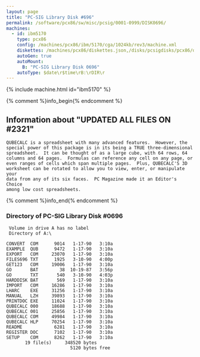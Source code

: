 ```yaml
---
layout: page
title: "PC-SIG Library Disk #696"
permalink: /software/pcx86/sw/misc/pcsig/0001-0999/DISK0696/
machines:
  - id: ibm5170
    type: pcx86
    config: /machines/pcx86/ibm/5170/cga/1024kb/rev3/machine.xml
    diskettes: /machines/pcx86/diskettes.json,/disks/pcsigdisks/pcx86/diskettes.json
    autoGen: true
    autoMount:
      B: "PC-SIG Library Disk 0696"
    autoType: $date\r$time\rB:\rDIR\r
---
```


{% include machine.html id="ibm5170" %}

{% comment %}info_begin{% endcomment %}

## Information about "UPDATED ALL FILES ON #2321"

    QUBECALC is a spreadsheet with many advanced features.  However, the
    special power of this package is in its being a TRUE three-dimensional
    spreadsheet.  It can be thought of as a large cube, with 64 rows, 64
    columns and 64 pages.  Formulas can reference any cell on any page, or
    even ranges of cells which span multiple pages.  Plus, QUBECALC'S 3D
    worksheet can be rotated to allow you to view, enter, or manipulate your
    data from any of its six faces.  PC Magazine made it an Editor's Choice
    among low cost spreadsheets.
{% comment %}info_end{% endcomment %}


### Directory of PC-SIG Library Disk #0696

     Volume in drive A has no label
     Directory of A:\

    CONVERT  COM      9014   1-17-90   3:10a
    EXAMPLE  QUB      9472   1-17-90   3:10a
    EXPORT   COM     23070   1-17-90   3:10a
    FILES696 TXT      1925   3-10-90   4:00p
    GET123   COM     19006   1-17-90   3:10a
    GO       BAT        38  10-19-87   3:56p
    GO       TXT       540   3-10-90   4:03p
    HARDDISK BAT       569   1-17-90   3:10a
    IMPORT   COM     16286   1-17-90   3:10a
    LHARC    EXE     31256   1-17-90   3:10a
    MANUAL   LZH     39893   1-17-90   3:10a
    PRINTDOC EXE     11024   1-17-90   3:10a
    QUBECALC 000     18688   1-17-90   3:10a
    QUBECALC 001     25856   1-17-90   3:10a
    QUBECALC COM     49984   1-17-90   3:10a
    QUBECALC HLP     70254   1-17-90   3:10a
    README            6281   1-17-90   3:10a
    REGISTER DOC      7102   1-17-90   3:10a
    SETUP    COM      8262   1-17-90   3:10a
           19 file(s)     348520 bytes
                            5120 bytes free
